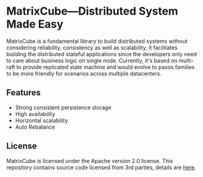 # MatrixCube—Distributed System Made Easy

MatrixCube is a fundamental library to build distributed systems without considering reliability, consistency as well as scalability, it facilitates building the distributed stateful applications since the developers only need to care about business logic on single node. Currently, it's based on multi-raft to provide replicated state machine and would evolve to paxos families to be more friendly for scenarios across multiple datacenters.

## Features
* Strong consistent persistence storage
* High availability
* Horizontal scalability
* Auto Rebalance

## License
MatrixCube is licensed under the Apache version 2.0 license. This repository contains source code licensed from 3rd parties, details are [here](https://github.com/matrixorigin/matrixcube/licenses).
